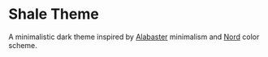 # Shale Theme
A minimalistic dark theme inspired by [Alabaster](https://github.com/tonsky/vscode-theme-alabaster) minimalism and [Nord](https://github.com/arcticicestudio/nord-visual-studio-code) color scheme.